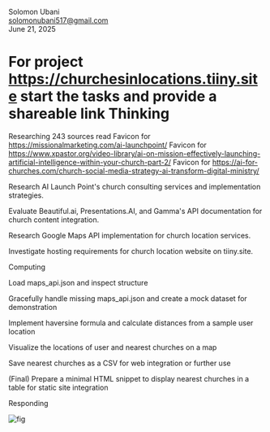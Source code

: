 Solomon Ubani  
solomonubani517@gmail.com  
June 21, 2025


# For project https://churchesinlocations.tiiny.site start the tasks and provide a shareable link Thinking

Researching
243 sources read
Favicon for https://missionalmarketing.com/ai-launchpoint/
Favicon for https://www.xpastor.org/video-library/ai-on-mission-effectively-launching-artificial-intelligence-within-your-church-part-2/
Favicon for https://ai-for-churches.com/church-social-media-strategy-ai-transform-digital-ministry/

Research AI Launch Point's church consulting services and implementation strategies.

Evaluate Beautiful.ai, Presentations.AI, and Gamma's API documentation for church content integration.

Research Google Maps API implementation for church location services.

Investigate hosting requirements for church location website on tiiny.site.

Computing

Load maps_api.json and inspect structure

Gracefully handle missing maps_api.json and create a mock dataset for demonstration

Implement haversine formula and calculate distances from a sample user location

Visualize the locations of user and nearest churches on a map

Save nearest churches as a CSV for web integration or further use

(Final) Prepare a minimal HTML snippet to display nearest churches in a table for static site integration

Responding

![fig](/tmp/doc_images_1wpd_j95/K2bwBd8H.png)